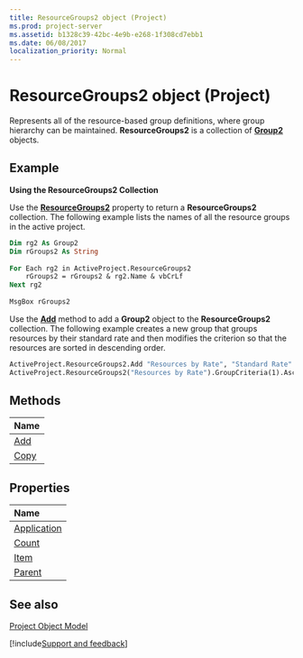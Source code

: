 ```yaml
---
title: ResourceGroups2 object (Project)
ms.prod: project-server
ms.assetid: b1328c39-42bc-4e9b-e268-1f308cd7ebb1
ms.date: 06/08/2017
localization_priority: Normal
---
```



# ResourceGroups2 object (Project)

Represents all of the resource-based group definitions, where group hierarchy can be maintained.  **ResourceGroups2** is a collection of **[Group2](Project.Group2.md)** objects.
 


## Example

 **Using the ResourceGroups2 Collection**
 

 
Use the  **[ResourceGroups2](Project.Project.ResourceGroups2.md)** property to return a **ResourceGroups2** collection. The following example lists the names of all the resource groups in the active project.
 

 



```vb
Dim rg2 As Group2  
Dim rGroups2 As String  
  
For Each rg2 in ActiveProject.ResourceGroups2  
    rGroups2 = rGroups2 & rg2.Name & vbCrLf  
Next rg2  
  
MsgBox rGroups2
```

Use the  **[Add](Project.ResourceGroups2.Add.md)** method to add a **Group2** object to the **ResourceGroups2** collection. The following example creates a new group that groups resources by their standard rate and then modifies the criterion so that the resources are sorted in descending order.
 

 



```vb
ActiveProject.ResourceGroups2.Add "Resources by Rate", "Standard Rate"  
ActiveProject.ResourceGroups2("Resources by Rate").GroupCriteria(1).Ascending = False
```


## Methods



|Name|
|:-----|
|[Add](Project.ResourceGroups2.Add.md)|
|[Copy](Project.ResourceGroups2.Copy.md)|

## Properties



|Name|
|:-----|
|[Application](Project.ResourceGroups2.Application.md)|
|[Count](Project.ResourceGroups2.Count.md)|
|[Item](Project.ResourceGroups2.Item.md)|
|[Parent](Project.ResourceGroups2.Parent.md)|

## See also


 
[Project Object Model](../project/Concepts/project-object-model.md)

[!include[Support and feedback](~/includes/feedback-boilerplate.md)]